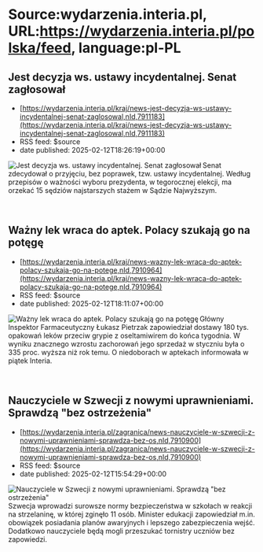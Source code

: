 # Source:wydarzenia.interia.pl, URL:https://wydarzenia.interia.pl/polska/feed, language:pl-PL

## Jest decyzja ws. ustawy incydentalnej. Senat zagłosował
 - [https://wydarzenia.interia.pl/kraj/news-jest-decyzja-ws-ustawy-incydentalnej-senat-zaglosowal,nId,7911183](https://wydarzenia.interia.pl/kraj/news-jest-decyzja-ws-ustawy-incydentalnej-senat-zaglosowal,nId,7911183)
 - RSS feed: $source
 - date published: 2025-02-12T18:26:19+00:00

<p><a href="https://wydarzenia.interia.pl/kraj/news-jest-decyzja-ws-ustawy-incydentalnej-senat-zaglosowal,nId,7911183"><img src="https://i.iplsc.com/jest-decyzja-ws-ustawy-incydentalnej-senat-zaglosowal/000KLB0R7UMM9E95-C321.jpg" alt="Jest decyzja ws. ustawy incydentalnej. Senat zagłosował" align="left" /></a>Senat zdecydował o przyjęciu, bez poprawek, tzw. ustawy incydentalnej. Według przepisów o ważności wyboru prezydenta, w tegorocznej elekcji, ma orzekać 15 sędziów najstarszych stażem w Sądzie Najwyższym.</p><br clear="all" />

## Ważny lek wraca do aptek. Polacy szukają go na potęgę
 - [https://wydarzenia.interia.pl/kraj/news-wazny-lek-wraca-do-aptek-polacy-szukaja-go-na-potege,nId,7910964](https://wydarzenia.interia.pl/kraj/news-wazny-lek-wraca-do-aptek-polacy-szukaja-go-na-potege,nId,7910964)
 - RSS feed: $source
 - date published: 2025-02-12T18:11:07+00:00

<p><a href="https://wydarzenia.interia.pl/kraj/news-wazny-lek-wraca-do-aptek-polacy-szukaja-go-na-potege,nId,7910964"><img src="https://i.iplsc.com/wazny-lek-wraca-do-aptek-polacy-szukaja-go-na-potege/000KLAN67WY3KK7A-C321.jpg" alt="Ważny lek wraca do aptek. Polacy szukają go na potęgę" align="left" /></a>Główny Inspektor Farmaceutyczny Łukasz Pietrzak zapowiedział dostawy 180 tys. opakowań leków przeciw grypie z oseltamiwirem do końca tygodnia. W wyniku znacznego wzrostu zachorowań jego sprzedaż w styczniu była o 335 proc. wyższa niż rok temu. O niedoborach w aptekach informowała w piątek Interia.</p><br clear="all" />

## Nauczyciele w Szwecji z nowymi uprawnieniami. Sprawdzą "bez ostrzeżenia"
 - [https://wydarzenia.interia.pl/zagranica/news-nauczyciele-w-szwecji-z-nowymi-uprawnieniami-sprawdza-bez-os,nId,7910900](https://wydarzenia.interia.pl/zagranica/news-nauczyciele-w-szwecji-z-nowymi-uprawnieniami-sprawdza-bez-os,nId,7910900)
 - RSS feed: $source
 - date published: 2025-02-12T15:54:29+00:00

<p><a href="https://wydarzenia.interia.pl/zagranica/news-nauczyciele-w-szwecji-z-nowymi-uprawnieniami-sprawdza-bez-os,nId,7910900"><img src="https://i.iplsc.com/nauczyciele-w-szwecji-z-nowymi-uprawnieniami-sprawdza-bez-os/000KL9L58RA2F2YO-C321.jpg" alt="Nauczyciele w Szwecji z nowymi uprawnieniami. Sprawdzą &quot;bez ostrzeżenia&quot;" align="left" /></a>Szwecja wprowadzi surowsze normy bezpieczeństwa w szkołach w reakcji na strzelaninę, w której zginęło 11 osób. Minister edukacji zapowiedział m.in. obowiązek posiadania planów awaryjnych i lepszego zabezpieczenia wejść. Dodatkowo nauczyciele będą mogli przeszukać tornistry uczniów bez zapowiedzi.</p><br clear="all" />

